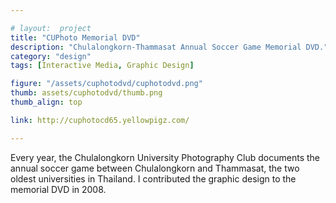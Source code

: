 ```yaml
---

# layout:  project
title: "CUPhoto Memorial DVD"
description: "Chulalongkorn-Thammasat Annual Soccer Game Memorial DVD."
category: "design"
tags: [Interactive Media, Graphic Design]

figure: "/assets/cuphotodvd/cuphotodvd.png"
thumb: assets/cuphotodvd/thumb.png
thumb_align: top

link: http://cuphotocd65.yellowpigz.com/

---
```



Every year, the Chulalongkorn University Photography Club documents the annual soccer game between Chulalongkorn and Thammasat, the two oldest universities in Thailand.  I contributed the graphic design to the memorial DVD in 2008. 